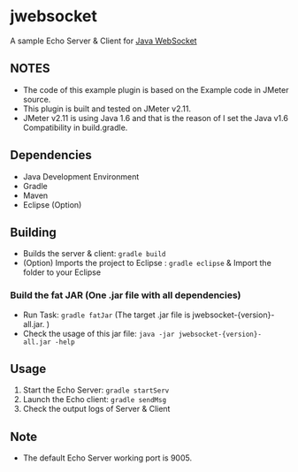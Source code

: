 # jwebsocket

A sample Echo Server & Client for [Java WebSocket](https://github.com/TooTallNate/Java-WebSocket)

## NOTES
* The code of this example plugin is based on the Example code in JMeter source.
* This plugin is built and tested on JMeter v2.11.
* JMeter v2.11 is using Java 1.6 and that is the reason of I set the Java v1.6 Compatibility in build.gradle.

## Dependencies
* Java Development Environment
* Gradle
* Maven 
* Eclipse (Option)

## Building
* Builds the server & client: `gradle build` 
* (Option) Imports the project to Eclipse : `gradle eclipse` & Import the folder to your Eclipse
### Build the fat JAR (One .jar file with all dependencies)
* Run Task: `gradle fatJar` (The target .jar file is jwebsocket-{version}-all.jar. )
* Check the usage of this jar file: `java -jar jwebsocket-{version}-all.jar -help`

## Usage
1. Start the Echo Server: `gradle startServ`
2. Launch the Echo client: `gradle sendMsg`
3. Check the output logs of Server & Client

## Note
* The default Echo Server working port is 9005.

